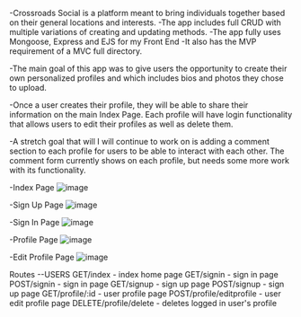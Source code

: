 -Crossroads Social is a platform meant to bring individuals together based on their general locations and interests. -The app includes full CRUD with multiple variations of creating and updating methods. -The app fully uses Mongoose, Express and EJS for my Front End -It also has the MVP requirement of a MVC full directory.

-The main goal of this app was to give users the opportunity to create their own personalized profiles and which includes bios and photos they chose to upload.

-Once a user creates their profile, they will be able to share their information on the main Index Page. Each profile will have login functionality that allows users to edit their profiles as well as delete them.

-A stretch goal that will I will continue to work on is adding a comment section to each profile for users to be able to interact with each other. The comment form currently shows on each profile, but needs some more work with its functionality.

-Index Page
![image](https://user-images.githubusercontent.com/108498113/189937581-acb5d498-e296-4e88-a9a0-85998066e90f.png)

-Sign Up Page
![image](https://user-images.githubusercontent.com/108498113/189937664-5ec67c0b-2ee7-4523-bc7c-ee33ff99105a.png)

-Sign In Page
![image](https://user-images.githubusercontent.com/108498113/189937759-56a7e192-cfd7-4633-92fe-771a7dfb43dc.png)

-Profile Page
![image](https://user-images.githubusercontent.com/108498113/189937837-270de81d-6710-44ce-8f53-eecf251e0e62.png)

-Edit Profile Page
![image](https://user-images.githubusercontent.com/108498113/189938088-025ccc1c-4b48-4f25-b37b-c9a97dd1ebd3.png)

Routes
--USERS
GET/index - index home page
GET/signin - sign in page
POST/signin - sign in page
GET/signup - sign up page
POST/signup - sign up page
GET/profile/:id - user profile page
POST/profile/editprofile - user edit profile page
DELETE/profile/delete - deletes logged in user's profile
